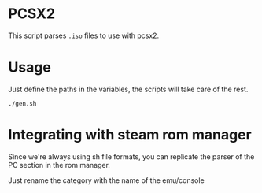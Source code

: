 # PCSX2
This script parses `.iso` files to use with pcsx2.


# Usage

Just define the paths in the variables, the scripts will take care of the rest.

`./gen.sh`


# Integrating with steam rom manager

Since we're always using sh file formats, you can replicate the parser of the PC section in the rom manager.

Just rename the category with the name of the emu/console
